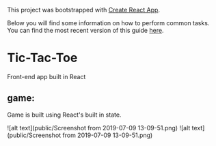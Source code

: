 This project was bootstrapped with [Create React App](https://github.com/facebookincubator/create-react-app).

Below you will find some information on how to perform common tasks.<br>
You can find the most recent version of this guide [here](https://github.com/facebookincubator/create-react-app/blob/master/packages/react-scripts/template/README.md).

# Tic-Tac-Toe
Front-end app built in React

## game:
Game is built using React's built in state. 

![alt text](public/Screenshot from 2019-07-09 13-09-51.png)
![alt text](public/Screenshot from 2019-07-09 13-09-51.png)

